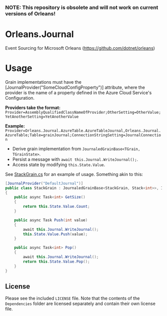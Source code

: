 ### NOTE: This repository is obsolete and will not work on current versions of Orleans! ###


Orleans.Journal
===============

Event Sourcing for Microsoft Orleans (https://github.com/dotnet/orleans)

# Usage
Grain implementations must have the [JournalProvider("SomeCloudConfigProperty")] attribute, where the provider is the name of a property defined in the Azure Cloud Service's Configuration.

**Providers take the format:**
`Provider=AssemblyQualifiedClassNameOfProvider;OtherSetting=OtherValue;YetAnotherSetting=YetAnotherValue`
  
**Example:**
`Provider=Orleans.Journal.AzureTable.AzureTableJournal,Orleans.Journal.AzureTable;Table=grainJournal;ConnectionStringSetting=JournalConnection`

* Derive grain implementation from `JournaledGrainBase<TGrain, TGrainState>`.
* Persist a message with `await this.Journal.WriteJournal();`.
* Access state by modifying `this.State.Value`.

See [StackGrain.cs](https://github.com/daprlabs/Orleans.Journal/blob/master/TestGrains/StackGrain.cs) for an example of usage. Something akin to this:
```c#
[JournalProvider("DefaultJournal")]
public class StackGrain : JournaledGrainBase<StackGrain, Stack<int>>, IStackGrain
{
    public async Task<int> GetSize()
    {
        return this.State.Value.Count;
    }

    public async Task Push(int value)
    {
        await this.Journal.WriteJournal();
        this.State.Value.Push(value);
    }

    public async Task<int> Pop()
    {
        await this.Journal.WriteJournal();
        return this.State.Value.Pop();
    }
}
```

## License
Please see the included `LICENSE` file. Note that the contents of the `Dependencies` folder are licensed separately and contain their own license file.
